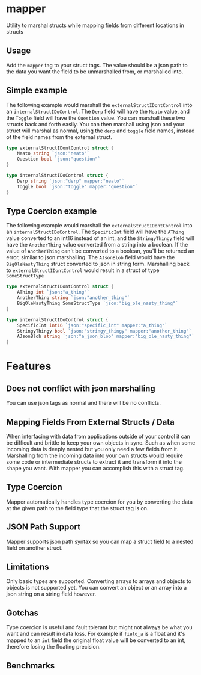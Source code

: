 # mapper
Utility to marshal structs while mapping fields from different locations in structs

## Usage
Add the `mapper` tag to your struct tags. The value should be a json path to the data you want the field to be unmarshalled from, or marshalled into.
## Simple example
The following example would marshall the `externalStructIDontControl` into an `internalStructIDoControl`. 
The `Derp` field will have the `Neato` value, and the `Toggle` field will have the `Question` value.
You can marshall these two structs back and forth easily.
You can then marshall using json and your struct will marshal as normal, using the `derp` and `toggle` field names, instead of the field names from the external struct.
```go
type externalStructIDontControl struct {
	Neato string `json:"neato"`
    Question bool `json:"question"`
}

type internalStructIDoControl struct {
	Derp string `json:"derp" mapper:"neato"`
	Toggle bool `json:"toggle" mapper:"question"`
}
```
## Type Coercion example
The following example would marshall the `externalStructIDontControl` into an `internalStructIDoControl`.
The `SpecificInt` field will have the `AThing` value converted to an int16 instead of an int, 
and the `StringyThingy` field will have the `AnotherThing` value converted from a string into a boolean. If the value of 
`AnotherThing` can't be converted to a boolean, you'll be returned an error, similar to json marshalling.
The `AJsonBlob` field would have the `BigOleNastyThing` struct converted to json in string form. Marshalling back to 
`externalStructIDontControl` would result in a struct of type `SomeStructType`
```go
type externalStructIDontControl struct {
	AThing int `json:"a_thing"`
    AnotherThing string `json:"another_thing"`
	BigOleNastyThing SomeStructType `json:"big_ole_nasty_thing"`
}

type internalStructIDoControl struct {
	SpecificInt int16 `json:"specific_int" mapper:"a_thing"`
	StringyThingy bool `json:"stringy_thingy" mapper:"another_thing"`
	AJsonBlob string `json:"a_json_blob" mapper:"big_ole_nasty_thing"`
}
```
# Features
## Does not conflict with json marshalling
You can use json tags as normal and there will be no conflicts.
## Mapping Fields From External Structs / Data
When interfacing with data from applications outside of your control it can be difficult and brittle to keep your own objects in sync. Such as when some incoming data is deeply nested but you only need a few fields from it. Marshalling from the incoming data into your own structs would require some code or intermediate structs to extract it and transform it into the shape you want. With mapper you can accomplish this with a struct tag.
## Type Coercion
Mapper automatically handles type coercion for you by converting the data at the given path to the field type that the struct tag is on.
## JSON Path Support
Mapper supports json path syntax so you can map a struct field to a nested field on another struct.
## Limitations
Only basic types are supported. Converting arrays to arrays and objects to objects is not supported yet. You can convert an object or an array into a json string on a string field however.
## Gotchas
Type coercion is useful and fault tolerant but might not always be what you want and can result in data loss. For example if `field_a` is a float and it's mapped to an `int` field the original float value will be converted to an int, therefore losing the floating precision.
## Benchmarks